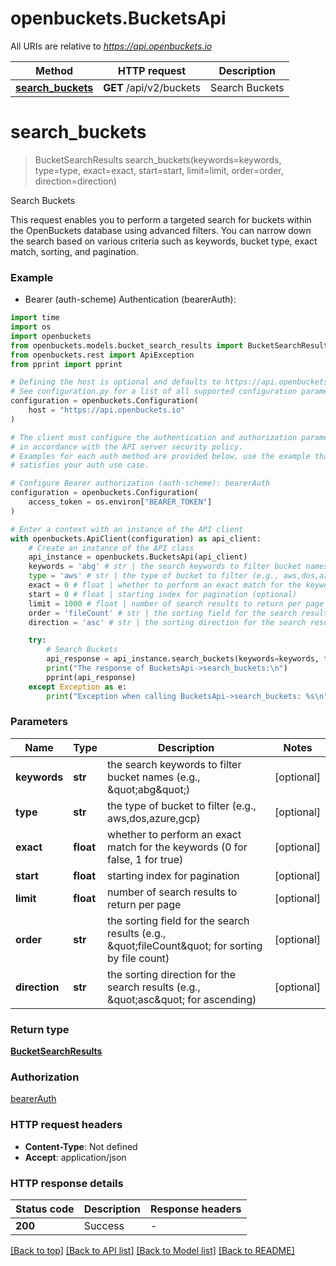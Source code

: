 # openbuckets.BucketsApi

All URIs are relative to *https://api.openbuckets.io*

Method | HTTP request | Description
------------- | ------------- | -------------
[**search_buckets**](BucketsApi.md#search_buckets) | **GET** /api/v2/buckets | Search Buckets


# **search_buckets**
> BucketSearchResults search_buckets(keywords=keywords, type=type, exact=exact, start=start, limit=limit, order=order, direction=direction)

Search Buckets

This request enables you to perform a targeted search for buckets within the OpenBuckets database using advanced filters. You can narrow down the search based on various criteria such as keywords, bucket type, exact match, sorting, and pagination.

### Example

* Bearer (auth-scheme) Authentication (bearerAuth):
```python
import time
import os
import openbuckets
from openbuckets.models.bucket_search_results import BucketSearchResults
from openbuckets.rest import ApiException
from pprint import pprint

# Defining the host is optional and defaults to https://api.openbuckets.io
# See configuration.py for a list of all supported configuration parameters.
configuration = openbuckets.Configuration(
    host = "https://api.openbuckets.io"
)

# The client must configure the authentication and authorization parameters
# in accordance with the API server security policy.
# Examples for each auth method are provided below, use the example that
# satisfies your auth use case.

# Configure Bearer authorization (auth-scheme): bearerAuth
configuration = openbuckets.Configuration(
    access_token = os.environ["BEARER_TOKEN"]
)

# Enter a context with an instance of the API client
with openbuckets.ApiClient(configuration) as api_client:
    # Create an instance of the API class
    api_instance = openbuckets.BucketsApi(api_client)
    keywords = 'abg' # str | the search keywords to filter bucket names (e.g., \"abg\") (optional)
    type = 'aws' # str | the type of bucket to filter (e.g., aws,dos,azure,gcp) (optional)
    exact = 0 # float | whether to perform an exact match for the keywords (0 for false, 1 for true) (optional)
    start = 0 # float | starting index for pagination (optional)
    limit = 1000 # float | number of search results to return per page (optional)
    order = 'fileCount' # str | the sorting field for the search results (e.g., \"fileCount\" for sorting by file count) (optional)
    direction = 'asc' # str | the sorting direction for the search results (e.g., \"asc\" for ascending) (optional)

    try:
        # Search Buckets
        api_response = api_instance.search_buckets(keywords=keywords, type=type, exact=exact, start=start, limit=limit, order=order, direction=direction)
        print("The response of BucketsApi->search_buckets:\n")
        pprint(api_response)
    except Exception as e:
        print("Exception when calling BucketsApi->search_buckets: %s\n" % e)
```



### Parameters

Name | Type | Description  | Notes
------------- | ------------- | ------------- | -------------
 **keywords** | **str**| the search keywords to filter bucket names (e.g., \&quot;abg\&quot;) | [optional] 
 **type** | **str**| the type of bucket to filter (e.g., aws,dos,azure,gcp) | [optional] 
 **exact** | **float**| whether to perform an exact match for the keywords (0 for false, 1 for true) | [optional] 
 **start** | **float**| starting index for pagination | [optional] 
 **limit** | **float**| number of search results to return per page | [optional] 
 **order** | **str**| the sorting field for the search results (e.g., \&quot;fileCount\&quot; for sorting by file count) | [optional] 
 **direction** | **str**| the sorting direction for the search results (e.g., \&quot;asc\&quot; for ascending) | [optional] 

### Return type

[**BucketSearchResults**](BucketSearchResults.md)

### Authorization

[bearerAuth](../README.md#bearerAuth)

### HTTP request headers

 - **Content-Type**: Not defined
 - **Accept**: application/json

### HTTP response details
| Status code | Description | Response headers |
|-------------|-------------|------------------|
**200** | Success |  -  |

[[Back to top]](#) [[Back to API list]](../README.md#documentation-for-api-endpoints) [[Back to Model list]](../README.md#documentation-for-models) [[Back to README]](../README.md)

